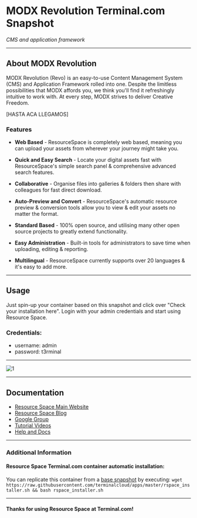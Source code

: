 # **MODX Revolution** Terminal.com Snapshot
*CMS and application framework*

---

## About MODX Revolution
MODX Revolution (Revo) is an easy-to-use Content Management System (CMS) and Application Framework rolled into one. Despite the limitless possibilities that MODX affords you, we think you'll find it refreshingly intuitive to work with. At every step, MODX strives to deliver Creative Freedom.

[HASTA ACA LLEGAMOS]

### Features
- **Web Based** - ResourceSpace is completely web based, meaning you can upload your assets from wherever your journey might take you.

- **Quick and Easy Search** - Locate your digital assets fast with ResourceSpace's simple search panel & comprehensive advanced search features.

- **Collaborative** - Organise files into galleries & folders then share with colleagues for fast direct download.

- **Auto-Preview and Convert** - ResourceSpace's automatic resource preview & conversion tools allow you to view & edit your assets no matter the format.

- **Standard Based** - 100% open source, and utilising many other open source projects to greatly extend functionality.

- **Easy Administration** - Built-in tools for administrators to save time when uploading, editing & reporting.

- **Multilingual** - ResourceSpace currently supports over 20 languages & it's easy to add more.

---

## Usage

Just spin-up your container based on this snapshot and click over "Check your installation here".
Login with your admin credentials and start using Resource Space.


### Credentials:

- username: admin
- password: t3rminal



---

![1](http://www.resourcespace.org/img/content/features/web/main.png)	

---

## Documentation
- [Resource Space Main Website](http://www.resourcespace.org/)
- [Resource Space Blog](http://www.resourcespace.org/blog)
- [Google Group](http://www.resourcespace.org/googlegroup)
- [Tutorial Videos](http://www.resourcespace.org/videos)
- [Help and Docs](http://www.resourcespace.org/help)

---


### Additional Information
#### Resource Space Terminal.com container automatic installation:
You can replicate this container from a [base snapshot](https://www.terminal.com/tiny/FzpHiTXG1K) by executing:
`wget https://raw.githubusercontent.com/terminalcloud/apps/master/rspace_installer.sh && bash rspace_installer.sh`


---

#### Thanks for using Resource Space at Terminal.com!